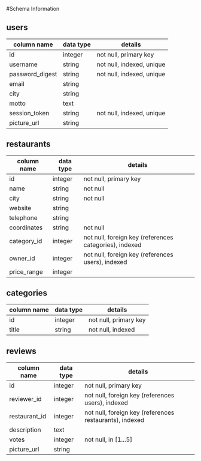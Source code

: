#Schema Information

## users

column name     | data type | details
----------------|-----------|------------------------------------------------
id              | integer   | not null, primary key
username        | string    | not null, indexed, unique
password_digest | string    | not null, indexed, unique
email           | string    |
city            | string    |
motto           | text      |
session_token   | string    | not null, indexed, unique
picture_url     | string    |

## restaurants

column name | data type | details
------------|-----------|-------------------------------------------------------
id          | integer   | not null, primary key
name        | string    | not null
city        | string    | not null
website     | string    |
telephone   | string    |
coordinates | string    | not null
category_id | integer   | not null, foreign key (references categories), indexed
owner_id    | integer   | not null, foreign key (references users), indexed
price_range | integer   |

## categories

column name | data type | details
------------|-----------|----------------------
id          | integer   | not null, primary key
title       | string    | not null, indexed

## reviews

column name   | data type | details
--------------|-----------| -------------------------------------------------------
id            | integer   | not null, primary key
reviewer_id   | integer   | not null, foreign key (references users), indexed
restaurant_id | integer   | not null, foreign key (references restaurants), indexed
description   | text      | 
votes         | integer   | not null, in [1...5]
picture_url   | string    |

